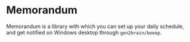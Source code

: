# Memorandum

Memorandum is a library with which you can set up your daily schedule, and get notified on Windows desktop through `gen2brain/beeep`.
